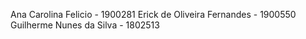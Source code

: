 
Ana Carolina Felicio - 1900281
Erick de Oliveira Fernandes - 1900550
Guilherme Nunes da Silva - 1802513
